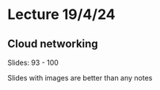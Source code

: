 # Lecture 19/4/24

## Cloud networking

Slides: 93 - 100

Slides with images are better than any notes